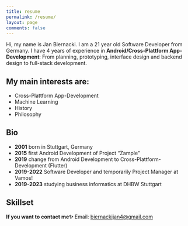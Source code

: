 ```yaml
---
title: resume
permalink: /resume/
layout: page
comments: false
---
```

 
Hi, my name is Jan Biernacki. I am a 21 year old Software Developer from Germany. I have 4 years of experience in **Android/Cross-Plattform App-Development**: From planning, prototyping, interface design and backend design to full-stack development.

## My main interests are:
* Cross-Plattform App-Development
* Machine Learning
* History
* Philosophy

## Bio
* **2001** born in Stuttgart, Germany
* **2015** first Android Development of Project “Zample”
* **2019** change from Android Development to Cross-Plattform-Development (Flutter)
* **2019-2022** Software Developer and temporarily Project Manager at Vamos!
* **2019-2023** studying business informatics at DHBW Stuttgart


## Skillset



**If you want to contact me✨**
Email: biernackijan4@gmail.com

